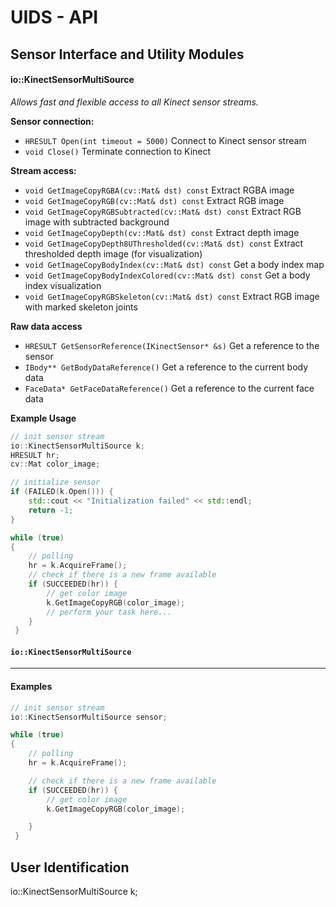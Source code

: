 # UIDS - API



## Sensor Interface and Utility Modules

#### io::KinectSensorMultiSource
*Allows fast and flexible access to all Kinect sensor streams.*



**Sensor connection:**
- `HRESULT Open(int timeout = 5000)` Connect to Kinect sensor stream
- `void Close()` Terminate connection to Kinect

**Stream access:**
- `void GetImageCopyRGBA(cv::Mat& dst) const` Extract RGBA image
- `void GetImageCopyRGB(cv::Mat& dst) const` Extract RGB image
- `void GetImageCopyRGBSubtracted(cv::Mat& dst) const` Extract RGB image with subtracted background
- `void GetImageCopyDepth(cv::Mat& dst) const` Extract depth image
- `void GetImageCopyDepth8UThresholded(cv::Mat& dst) const` Extract thresholded depth image (for visualization)
- `void GetImageCopyBodyIndex(cv::Mat& dst) const` Get a body index map
- `void GetImageCopyBodyIndexColored(cv::Mat& dst) const` Get a body index visualization
- `void GetImageCopyRGBSkeleton(cv::Mat& dst) const` Extract RGB image with marked skeleton joints

**Raw data access**
- `HRESULT GetSensorReference(IKinectSensor* &s)` Get a reference to the sensor
- `IBody** GetBodyDataReference()` Get a reference to the current body data
- `FaceData* GetFaceDataReference()` Get a reference to the current face data


**Example Usage**

```cpp
// init sensor stream
io::KinectSensorMultiSource k;
HRESULT hr;
cv::Mat color_image;

// initialize sensor
if (FAILED(k.Open())) {
    std::cout << "Initialization failed" << std::endl;
    return -1;
}

while (true)
{
    // polling
    hr = k.AcquireFrame();
    // check if there is a new frame available
    if (SUCCEEDED(hr)) {
    	// get color image
		k.GetImageCopyRGB(color_image);
		// perform your task here...
    }
 }

```

#### ```io::KinectSensorMultiSource ```

-----

#### Examples


```cpp
// init sensor stream
io::KinectSensorMultiSource sensor;

while (true)
{
    // polling
    hr = k.AcquireFrame();

    // check if there is a new frame available
    if (SUCCEEDED(hr)) {
    	// get color image
		k.GetImageCopyRGB(color_image);

    }
 }

```

## User Identification




io::KinectSensorMultiSource k;




